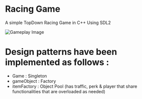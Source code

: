 # Racing Game 
A simple TopDown Racing Game in C++ Using SDL2

![Gameplay Image](https://github.com/Loris-Moreau/Racing-Game/assets/80474693/0887eb41-7fb4-445a-a9ca-faa8d76a579b)

# Design patterns have been implemented as follows : 
   - Game : Singleton
   - gameObject : Factory
   - itemFactory : Object Pool (has traffic, perk & player that share functionalities that are overloaded as needed)
 

